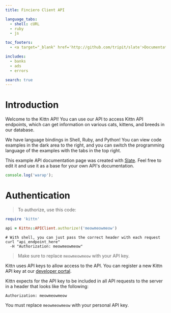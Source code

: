```yaml
---
title: Finciero Client API

language_tabs:
  - shell: cURL
  - ruby
  - js

toc_footers:
  - <a target="_blank" href='http://github.com/tripit/slate'>Documentation Powered by Slate</a>

includes:
  - banks
  - ads
  - errors

search: true
---
```


# Introduction

Welcome to the Kittn API! You can use our API to access Kittn API endpoints, which can get information on various cats, kittens, and breeds in our database.

We have language bindings in Shell, Ruby, and Python! You can view code examples in the dark area to the right, and you can switch the programming language of the examples with the tabs in the top right.

This example API documentation page was created with [Slate](http://github.com/tripit/slate). Feel free to edit it and use it as a base for your own API's documentation.

```js
console.log('warap');
```

# Authentication

> To authorize, use this code:

```ruby
require 'kittn'

api = Kittn::APIClient.authorize!('meowmeowmeow')
```

```shell
# With shell, you can just pass the correct header with each request
curl "api_endpoint_here"
  -H "Authorization: meowmeowmeow"
```

> Make sure to replace `meowmeowmeow` with your API key.

Kittn uses API keys to allow access to the API. You can register a new Kittn API key at our [developer portal](http://example.com/developers).

Kittn expects for the API key to be included in all API requests to the server in a header that looks like the following:

`Authorization: meowmeowmeow`

<aside class="notice">
You must replace <code>meowmeowmeow</code> with your personal API key.
</aside>
